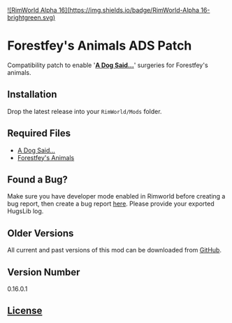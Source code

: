 [![RimWorld Alpha 16](https://img.shields.io/badge/RimWorld-Alpha 16-brightgreen.svg)](http://rimworldgame.com/)

# Forestfey's Animals ADS Patch
Compatibility patch to enable '**[A Dog Said...](https://github.com/kaptain-kavern/ADogSaid/releases)**' surgeries for Forestfey's animals.

## Installation
Drop the latest release into your `RimWorld/Mods` folder.

## Required Files
- [A Dog Said...](https://github.com/kaptain-kavern/ADogSaid/releases)
- [Forestfey's Animals](https://github.com/Qwynn/ForestfeyAnimals/releases)

## Found a Bug?
Make sure you have developer mode enabled in Rimworld before creating a bug report, then create a bug report [here](https://github.com/Qwynn/ForestfeyAnimalsADS/issues). Please provide your exported HugsLib log.

## Older Versions
All current and past versions of this mod can be downloaded from [GitHub](https://github.com/Qwynn/ForestfeyAnimalsADS/releases).

## Version Number
0.16.0.1

## [License](https://creativecommons.org/licenses/by-nc-sa/4.0/)

